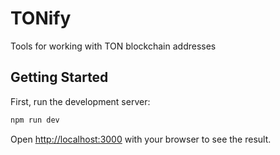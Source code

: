# TONify

Tools for working with TON blockchain addresses

## Getting Started

First, run the development server:

```bash
npm run dev
```

Open [http://localhost:3000](http://localhost:3000) with your browser to see the result.
